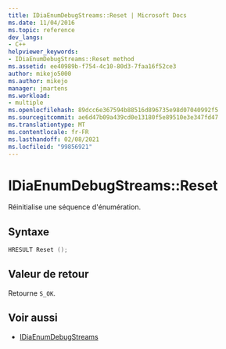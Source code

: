 ```yaml
---
title: IDiaEnumDebugStreams::Reset | Microsoft Docs
ms.date: 11/04/2016
ms.topic: reference
dev_langs:
- C++
helpviewer_keywords:
- IDiaEnumDebugStreams::Reset method
ms.assetid: ee40989b-f754-4c10-80d3-7faa16f52ce3
author: mikejo5000
ms.author: mikejo
manager: jmartens
ms.workload:
- multiple
ms.openlocfilehash: 89dcc6e367594b88516d896735e98d07040992f5
ms.sourcegitcommit: ae6d47b09a439cd0e13180f5e89510e3e347fd47
ms.translationtype: MT
ms.contentlocale: fr-FR
ms.lasthandoff: 02/08/2021
ms.locfileid: "99856921"
---
```

# <a name="idiaenumdebugstreamsreset"></a>IDiaEnumDebugStreams::Reset
Réinitialise une séquence d'énumération.

## <a name="syntax"></a>Syntaxe

```C++
HRESULT Reset ();
```

## <a name="return-value"></a>Valeur de retour
 Retourne `S_OK`.

## <a name="see-also"></a>Voir aussi
- [IDiaEnumDebugStreams](../../debugger/debug-interface-access/idiaenumdebugstreams.md)